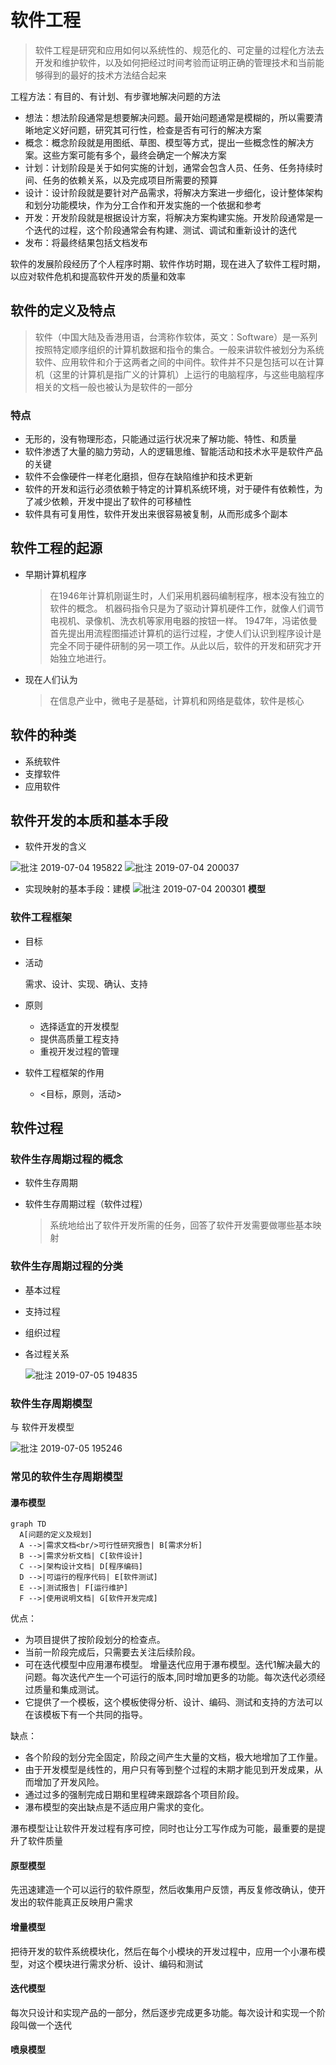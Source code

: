 # 软件工程

> 软件工程是研究和应用如何以系统性的、规范化的、可定量的过程化方法去开发和维护软件，以及如何把经过时间考验而证明正确的管理技术和当前能够得到的最好的技术方法结合起来

工程方法：有目的、有计划、有步骤地解决问题的方法

- 想法：想法阶段通常是想要解决问题。最开始问题通常是模糊的，所以需要清晰地定义好问题，研究其可行性，检查是否有可行的解决方案
- 概念：概念阶段就是用图纸、草图、模型等方式，提出一些概念性的解决方案。这些方案可能有多个，最终会确定一个解决方案
- 计划：计划阶段是关于如何实施的计划，通常会包含人员、任务、任务持续时间、任务的依赖关系，以及完成项目所需要的预算
- 设计：设计阶段就是要针对产品需求，将解决方案进一步细化，设计整体架构和划分功能模块，作为分工合作和开发实施的一个依据和参考
- 开发：开发阶段就是根据设计方案，将解决方案构建实施。开发阶段通常是一个迭代的过程，这个阶段通常会有构建、测试、调试和重新设计的迭代
- 发布：将最终结果包括文档发布

软件的发展阶段经历了个人程序时期、软件作坊时期，现在进入了软件工程时期，以应对软件危机和提高软件开发的质量和效率

## 软件的定义及特点

> 软件（中国大陆及香港用语，台湾称作软体，英文：Software）是一系列按照特定顺序组织的计算机数据和指令的集合。一般来讲软件被划分为系统软件、应用软件和介于这两者之间的中间件。软件并不只是包括可以在计算机（这里的计算机是指广义的计算机）上运行的电脑程序，与这些电脑程序相关的文档一般也被认为是软件的一部分

### 特点

- 无形的，没有物理形态，只能通过运行状况来了解功能、特性、和质量
- 软件渗透了大量的脑力劳动，人的逻辑思维、智能活动和技术水平是软件产品的关键
- 软件不会像硬件一样老化磨损，但存在缺陷维护和技术更新
- 软件的开发和运行必须依赖于特定的计算机系统环境，对于硬件有依赖性，为了减少依赖，开发中提出了软件的可移植性
- 软件具有可复用性，软件开发出来很容易被复制，从而形成多个副本

## 软件工程的起源

- 早期计算机程序

  > 在1946年计算机刚诞生时，人们采用机器码编制程序，根本没有独立的软件的概念。 机器码指令只是为了驱动计算机硬件工作，就像人们调节电视机、录像机、洗衣机等家用电器的按钮一样。 1947年，冯诺依曼首先提出用流程图描述计算机的运行过程，才使人们认识到程序设计是完全不同于硬件研制的另一项工作。从此以后，软件的开发和研究才开始独立地进行。

- 现在人们认为

  > 在信息产业中，微电子是基础，计算机和网络是载体，软件是核心

## 软件的种类

- 系统软件
- 支撑软件
- 应用软件

## 软件开发的本质和基本手段

- 软件开发的含义

![批注 2019-07-04 195822](/assets/批注%202019-07-04%20195822.png) ![批注 2019-07-04 200037](/assets/批注%202019-07-04%20200037.png)

- 实现映射的基本手段：建模 ![批注 2019-07-04 200301](/assets/批注%202019-07-04%20200301.png) **模型**

### 软件工程框架

- 目标
- 活动

  需求、设计、实现、确认、支持

- 原则

  - 选择适宜的开发模型
  - 提供高质量工程支持
  - 重视开发过程的管理

- 软件工程框架的作用
  - <目标，原则，活动>

## 软件过程

### 软件生存周期过程的概念

- 软件生存周期
- 软件生存周期过程（软件过程）

  > 系统地给出了软件开发所需的任务，回答了软件开发需要做哪些基本映射

### 软件生存周期过程的分类

- 基本过程
- 支持过程
- 组织过程
- 各过程关系

  ![批注 2019-07-05 194835](/assets/批注%202019-07-05%20194835.png)

### 软件生存周期模型

与 软件开发模型

![批注 2019-07-05 195246](/assets/批注%202019-07-05%20195246.png)

### 常见的软件生存周期模型

#### 瀑布模型

```mermaid
graph TD
  A[问题的定义及规划]
  A -->|需求文档<br/>可行性研究报告| B[需求分析]
  B -->|需求分析文档| C[软件设计]
  C -->|架构设计文档| D[程序编码]
  D -->|可运行的程序代码| E[软件测试]
  E -->|测试报告| F[运行维护]
  F -->|使用说明文档| G[软件开发完成]
```

优点：

- 为项目提供了按阶段划分的检查点。
- 当前一阶段完成后，只需要去关注后续阶段。
- 可在迭代模型中应用瀑布模型。
增量迭代应用于瀑布模型。迭代1解决最大的问题。每次迭代产生一个可运行的版本,同时增加更多的功能。每次迭代必须经过质量和集成测试。
- 它提供了一个模板，这个模板使得分析、设计、编码、测试和支持的方法可以在该模板下有一个共同的指导。

缺点：

- 各个阶段的划分完全固定，阶段之间产生大量的文档，极大地增加了工作量。
- 由于开发模型是线性的，用户只有等到整个过程的末期才能见到开发成果，从而增加了开发风险。
- 通过过多的强制完成日期和里程碑来跟踪各个项目阶段。
- 瀑布模型的突出缺点是不适应用户需求的变化。

瀑布模型让让软件开发过程有序可控，同时也让分工写作成为可能，最重要的是提升了软件质量

#### 原型模型

先迅速建造一个可以运行的软件原型，然后收集用户反馈，再反复修改确认，使开发出的软件能真正反映用户需求

#### 增量模型

把待开发的软件系统模块化，然后在每个小模块的开发过程中，应用一个小瀑布模型，对这个模块进行需求分析、设计、编码和测试

#### 迭代模型

每次只设计和实现产品的一部分，然后逐步完成更多功能。每次设计和实现一个阶段叫做一个迭代

#### 喷泉模型